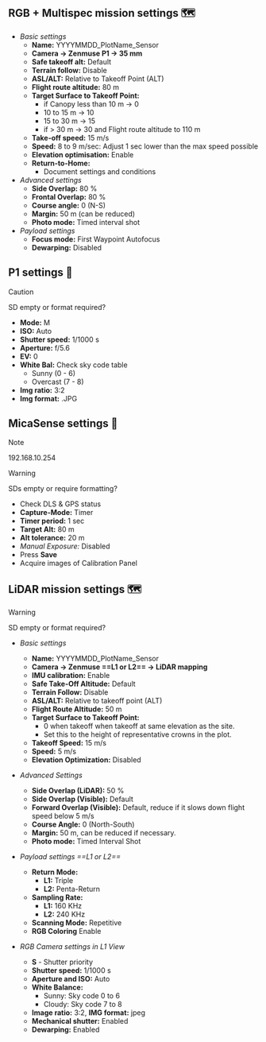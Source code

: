 ## RGB + Multispec mission settings 🗺️
- *Basic settings*
	- **Name:** YYYYMMDD_PlotName_Sensor
	- **Camera -> Zenmuse P1 -> 35 mm**
	- **Safe takeoff alt:** Default
	- **Terrain follow:** Disable
	- **ASL/ALT:** Relative to Takeoff Point (ALT)
	- **Flight route altitude:** 80 m
	- **Target Surface to Takeoff Point:**
		- if Canopy less than 10 m -> 0
		- 10 to 15 m -> 10
		- 15 to 30 m -> 15
		- if > 30 m -> 30 and Flight route altitude to 110 m
	- **Take-off speed:** 15 m/s
	- **Speed:** 8 to 9 m/sec: Adjust 1 sec lower than the max speed possible
	- **Elevation optimisation:** Enable
	- **Return-to-Home:** 
		- Document settings and conditions
- *Advanced settings*
	- **Side Overlap:** 80 %
	- **Frontal Overlap:** 80 %
	- **Course angle:** 0 (N-S)
	- **Margin:** 50 m (can be reduced)
	- **Photo mode:** Timed interval shot
- *Payload settings*
	- **Focus mode:** First Waypoint Autofocus
	- **Dewarping:** Disabled

## P1 settings 📸

> [!CAUTION]
> SD empty or format required?
- **Mode:** M
- **ISO:** Auto
- **Shutter speed:** 1/1000 s
- **Aperture:** f/5.6
- **EV:** 0
- **White Bal:** Check sky code table
	- Sunny (0 - 6)
	- Overcast (7 - 8)
- **Img ratio:** 3:2
- **Img format:** .JPG

## MicaSense settings 📸
> [!NOTE]
> 192.168.10.254

> [!WARNING]
> SDs empty or require formatting?

- Check DLS & GPS status
- **Capture-Mode:** Timer
- **Timer period:** 1 sec
- **Target Alt:** 80 m
- **Alt tolerance:** 20 m
- *Manual Exposure:* Disabled
- Press **Save**
- Acquire images of Calibration Panel

## LiDAR mission settings 🗺️
> [!WARNING]
> SD empty or format required?

- *Basic settings*
	- **Name:** YYYYMMDD_PlotName_Sensor
	- **Camera -> Zenmuse ==L1 or L2== -> LiDAR mapping**
	- **IMU calibration:** Enable
	- **Safe Take-Off Altitude:** Default
	- **Terrain Follow:** Disable
	- **ASL/ALT:** Relative to takeoff point (ALT)
	- **Flight Route Altitude:** 50 m
	- **Target Surface to Takeoff Point:**
		- 0 when takeoff when takeoff at same elevation as the site.
		- Set this to the height of representative crowns in the plot.
	- **Takeoff Speed:** 15 m/s
	- **Speed:** 5 m/s
	- **Elevation Optimization:** Disabled

- *Advanced Settings*
	- **Side Overlap (LiDAR):** 50 %
	- **Side Overlap (Visible):** Default
	- **Forward Overlap (Visible):** Default, reduce if it slows down flight speed below 5 m/s
	- **Course Angle:** 0 (North-South)
	- **Margin:** 50 m, can be reduced if necessary.
	- **Photo mode:** Timed Interval Shot

- *Payload settings ==L1 or L2==*
	- **Return Mode:**
		- **L1:** Triple
		- **L2:** Penta-Return
	- **Sampling Rate:**
		- **L1:** 160 KHz
		- **L2:** 240 KHz
	- **Scanning Mode:** Repetitive
	- **RGB Coloring** Enable

- *RGB Camera settings in L1 View*
	- **S** - Shutter priority
	- **Shutter speed:** 1/1000 s
	- **Aperture and ISO:** Auto
	- **White Balance:** 
		- Sunny: Sky code 0 to 6
		- Cloudy: Sky code 7 to 8
	- **Image ratio:** 3:2, **IMG format:** jpeg
	- **Mechanical shutter:** Enabled
	- **Dewarping:** Enabled
